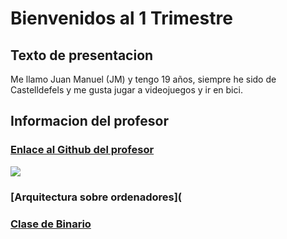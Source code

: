 # Bienvenidos al 1 Trimestre

## Texto de presentacion

Me llamo Juan Manuel (JM) y tengo 19 años, siempre he sido de Castelldefels y me gusta jugar a videojuegos y ir en bici.

## Informacion del profesor

### [Enlace al Github del profesor](https://github.com/d-prieto)

![](https://avatars.githubusercontent.com/u/60569015?v=4)

### [Arquitectura sobre ordenadores](

### [Clase de Binario](https://github.com/Baultek/1-Trimestre/blob/main/ARQUITECTURA%20DE%20ORDENADORES.MD#arquitectura-de-ordenadores)

